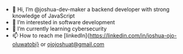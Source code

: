 - 👋 Hi, I’m @joshua-dev-maker a backend developer with strong knowledge of JavaScript 
- 👀 I’m interested in software development 
- 🌱 I’m currently learning cybersecurity 
- 📫 How to reach me [linkedIn]{https://linkedin.com/in/joshua-ojo-oluwatobi} or ojojoshuat@gmail.com

<!---
joshua-dev-maker/joshua-dev-maker is a ✨ special ✨ repository because its `README.md` (this file) appears on your GitHub profile.
You can click the Preview link to take a look at your changes.
--->
